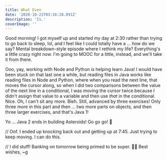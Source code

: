 ```yaml
---
title: What Even
date: '2020-10-23T03:16:28.891Z'
description: 'Is.'
coverImage: ''
---
```


Good morning! I got myself up and started my day at 2:30 rather than trying to go back to sleep, lol, and I feel like I could totally have a ... how do we say? Mental breakdown-style episode where I rethink my life? Everything's a little crazy right now. I'm going to MOOC for a little, instead, and we'll take it from there.

Ooo, yay, working with Node and Python _is_ helping learn Java! I would have been stuck on that last one a while, but reading files in Java works like reading files in Node and Python, where when you read the next line, that moves the cursor along, so when I did two comparisons between the value of the next line in a conditional, I was moving the cursor twice because I didn't assign that value to a variable and then use _that_ in the conditional. Nice. Oh, I can't sit any more. Bleh. Still, advanced by three exercises! Only three more in this part and then ... two more parts on objects, and then three larger exercises, and that's Java 1!

Yo ... Java 2 ends in building Asteroids! Go go go! 🤣

// Oof. I ended up knocking back out and getting up at 7:45. Just trying to keep moving. I can do this.

// I did stuff! Banking on tomorrow being primed to be super. 🦸‍♂️ Best wishes, ~g
